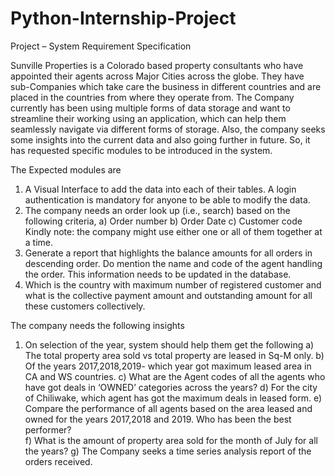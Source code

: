 # Python-Internship-Project
Project – System Requirement Specification

Sunville Properties is a Colorado based property consultants who have appointed their agents across Major Cities across the globe. They have sub-Companies which take care the business in different countries and are placed in the countries from where they operate from. The Company currently has been using multiple forms of data storage and want to streamline their working using an application, which can help them seamlessly navigate via different forms of storage. Also, the company seeks some insights into the current data and also going further in future. So, it has requested specific modules to be introduced in the system.

The Expected modules are
1)	A Visual Interface to add the data into each of their tables. A login authentication is mandatory for anyone to be able to modify the data.
2)	The company needs an order look up (i.e., search) based on the following criteria, 
a)	Order number
b)	Order Date
c)	Customer code
Kindly note: the company might use either one or all of them together at a time.
3)	Generate a report that highlights the balance amounts for all orders in descending order. Do mention the name and code of the agent handling the order. This information needs to be updated in the database.
4)	Which is the country with maximum number of registered customer and what is the collective payment amount and outstanding amount for all these customers collectively.

The company needs the following insights
1)	On selection of the year, system should help them get the following
a)	The total property area sold vs total property are leased in Sq-M only.
b)	Of the years 2017,2018,2019- which year got maximum leased area in CA and WS countries.
c)	What are the Agent codes of all the agents who have got deals in ‘OWNED’ categories across the years?
d)	For the city of Chiliwake, which agent has got the maximum deals in leased form.
e)	Compare the performance of all agents based on the area leased and owned for the years 2017,2018 and 2019. Who has been the best performer?   
f)	What is the amount of property area sold for the month of July for all the years?
g)	The Company seeks a time series analysis report of the orders received.

